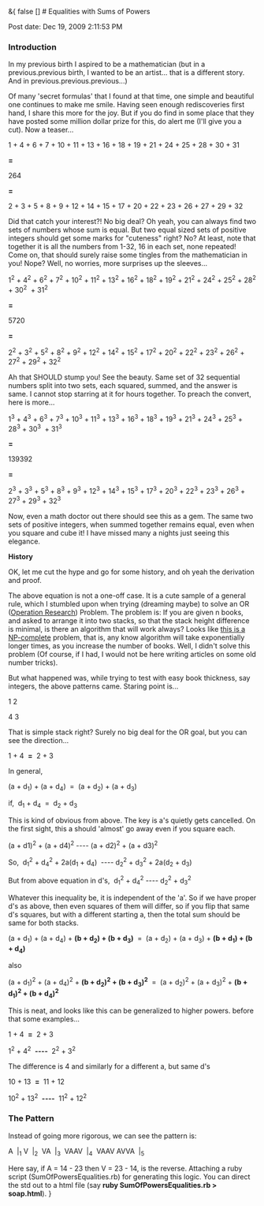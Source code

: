 &{<nil> false <nil> <nil> [] <nil> <nil> <nil> <nil> # Equalities with Sums of Powers

Post date: Dec 19, 2009 2:11:53 PM

### Introduction

In my previous birth I aspired to be a mathematician (but in a previous.previous birth, I wanted to be an artist... that is a different story. And in previous.previous.previous...)

Of many 'secret formulas' that I found at that time, one simple and beautiful one continues to make me smile. Having seen enough rediscoveries first hand, I share this more for the joy. But if you do find in some place that they have posted some million dollar prize for this, do alert me (I'll give you a cut). Now a teaser...

1 + 4 + 6 + 7 + 10 + 11 + 13 + 16 + 18 + 19 + 21 + 24 + 25 + 28 + 30 + 31

**=**

264

**=**

2 + 3 + 5 + 8 + 9 + 12 + 14 + 15 + 17 + 20 + 22 + 23 + 26 + 27 + 29 + 32

Did that catch your interest?! No big deal? Oh yeah, you can always find two sets of numbers whose sum is equal. But two equal sized sets of positive integers should get some marks for "cuteness" right? No? At least, note that together it is all the numbers from 1-32, 16 in each set, none repeated! Come on, that should surely raise some tingles from the mathematician in you! Nope? Well, no worries, more surprises up the sleeves...

1<sup>2</sup> + 4<sup>2</sup> + 6<sup>2</sup> + 7<sup>2</sup> + 10<sup>2</sup> + 11<sup>2</sup> + 13<sup>2</sup> + 16<sup>2</sup> + 18<sup>2</sup> + 19<sup>2</sup> + 21<sup>2</sup> + 24<sup>2</sup> + 25<sup>2</sup> + 28<sup>2</sup> + 30<sup>2</sup>  + 31<sup>2</sup> 

**=**

5720

**=**

2<sup>2</sup> + 3<sup>2</sup> + 5<sup>2</sup> + 8<sup>2</sup> + 9<sup>2</sup> + 12<sup>2</sup> + 14<sup>2</sup> + 15<sup>2</sup> + 17<sup>2</sup> + 20<sup>2</sup> + 22<sup>2</sup> + 23<sup>2</sup> + 26<sup>2</sup> + 27<sup>2</sup> + 29<sup>2</sup> + 32<sup>2</sup>

Ah that SHOULD stump you! See the beauty. Same set of 32 sequential numbers split into two sets, each squared, summed, and the answer is same. I cannot stop starring at it for hours together. To preach the convert, here is more...

1<sup>3</sup> + 4<sup>3</sup> + 6<sup>3</sup> + 7<sup>3</sup> + 10<sup>3</sup> + 11<sup>3</sup> + 13<sup>3</sup> + 16<sup>3</sup> + 18<sup>3</sup> + 19<sup>3</sup> + 21<sup>3</sup> + 24<sup>3</sup> + 25<sup>3</sup> + 28<sup>3</sup> + 30<sup>3</sup>  + 31<sup>3</sup> 

**=**

139392

**=**

2<sup>3</sup> + 3<sup>3</sup> + 5<sup>3</sup> + 8<sup>3</sup> + 9<sup>3</sup> + 12<sup>3</sup> + 14<sup>3</sup> + 15<sup>3</sup> + 17<sup>3</sup> + 20<sup>3</sup> + 22<sup>3</sup> + 23<sup>3</sup> + 26<sup>3</sup> + 27<sup>3</sup> + 29<sup>3</sup> + 32<sup>3</sup>

Now, even a math doctor out there should see this as a gem. The same two sets of positive integers, when summed together remains equal, even when you square and cube it! I have missed many a nights just seeing this elegance. 

**History**

OK, let me cut the hype and go for some history, and oh yeah the derivation and proof. 

The above equation is not a one-off case. It is a cute sample of a general rule, which I stumbled upon when trying (dreaming maybe) to solve an OR ([Operation Research](https://en.wikipedia.org/wiki/Operations_research)) Problem. The problem is: If you are given n books, and asked to arrange it into two stacks, so that the stack height difference is minimal, is there an algorithm that will work always? Looks like [this is a NP-complete](https://en.wikipedia.org/wiki/Partition_problem) problem, that is, any know algorithm will take exponentially longer times, as you increase the number of books. Well, I didn't solve this problem (Of course, if I had, I would not be here writing articles on some old number tricks).

But what happened was, while trying to test with easy book thickness, say integers, the above patterns came. Staring point is...

1 2

4 3

That is simple stack right? Surely no big deal for the OR goal, but you can see the direction...

1 + 4  **=**  2 + 3

In general,

(a + d<sub>1</sub>) + (a + d<sub>4</sub>)  =  (a + d<sub>2</sub>) + (a + d<sub>3</sub>)

if,  d<sub>1</sub> + d<sub>4</sub>  =  d<sub>2</sub> + d<sub>3</sub>

This is kind of obvious from above. The key is a's quietly gets cancelled. On the first sight, this a should 'almost' go away even if you square each. 

(a + d1)<sup>2</sup> + (a + d4)<sup>2</sup>  ----  (a + d2)<sup>2</sup> + (a + d3)<sup>2</sup>

So,  d<sub>1</sub><sup>2</sup> + d<sub>4</sub><sup>2</sup> + 2a(d<sub>1</sub> + d<sub>4</sub>)  ----  d<sub>2</sub><sup>2</sup> + d<sub>3</sub><sup>2</sup> + 2a(d<sub>2</sub> + d<sub>3</sub>)

But from above equation in d's,  d<sub>1</sub><sup>2</sup> + d<sub>4</sub><sup>2</sup> ---- d<sub>2</sub><sup>2</sup> + d<sub>3</sub><sup>2</sup>

Whatever this inequality be, it is independent of the 'a'. So if we have proper d's as above, then even squares of them will differ, so if you flip that same d's squares, but with a different starting a, then the total sum should be same for both stacks. 

(a + d<sub>1</sub>) + (a + d<sub>4</sub>) + **(b + d<sub>2</sub>) + (b + d<sub>3</sub>)**  =  (a + d<sub>2</sub>) + (a + d<sub>3</sub>) + **(b + d<sub>1</sub>) + (b + d<sub>4</sub>)**

also

(a + d<sub>1</sub>)<sup>2</sup> + (a + d<sub>4</sub>)<sup>2</sup> + **(b + d<sub>2</sub>)<sup>2</sup> + (b + d<sub>3</sub>)<sup>2</sup>**  =  (a + d<sub>2</sub>)<sup>2</sup> + (a + d<sub>3</sub>)<sup>2</sup> + **(b + d<sub>1</sub>)<sup>2</sup> + (b + d<sub>4</sub>)<sup>2</sup>**

This is neat, and looks like this can be generalized to higher powers. before that some examples...

1 + 4  **=**  2 + 3

1<sup>2</sup> + 4<sup>2</sup>  **----**  2<sup>2</sup> + 3<sup>2</sup>

The difference is 4 and similarly for a different a, but same d's

10 + 13  **=**  11 + 12

10<sup>2</sup> + 13<sup>2</sup>  **----**  11<sup>2</sup> + 12<sup>2</sup> 

### The Pattern

Instead of going more rigorous, we can see the pattern is:

A  |<sub>1</sub> V  |<sub>2</sub>  VA  |<sub>3</sub>  VAAV  |<sub>4</sub>  VAAV AVVA  |<sub>5</sub>

Here say, if A = 14 - 23 then V = 23 - 14, is the reverse. Attaching a ruby script (SumOfPowersEqualities.rb) for generating this logic. You can direct the std out to a html file (say **ruby SumOfPowersEqualities.rb > soap.html**).
}
